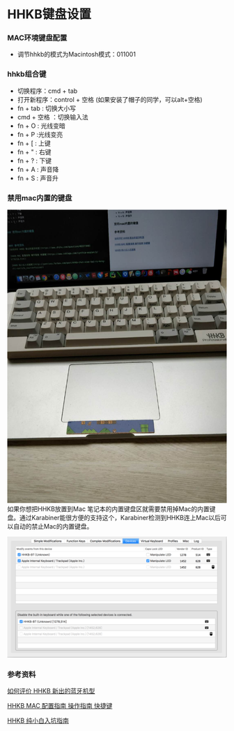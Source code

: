 # HHKB键盘设置


### MAC环境键盘配置
* 调节hhkb的模式为Macintosh模式：011001 


### hhkb组合键
* 切换程序：cmd + tab  
* 打开新程序：control + 空格 (如果安装了帽子的同学，可以alt+空格)
* fn + tab :  切换大小写
* cmd +  空格 ：切换输入法
* fn + O : 光线变暗
* fn + P :光线变亮
* fn + [ : 上键
* fn + " : 右键
* fn + ? : 下键
* fn + A : 声音降
* fn + S : 声音升
           

### 禁用mac内置的键盘
![](hhkb_put_on_mac_keyboard.jpg)   
如果你想把HHKB放置到Mac 笔记本的内置键盘区就需要禁用掉Mac的内置键盘。通过Karabiner能很方便的支持这个，Karabiner检测到HHKB连上Mac以后可以自动的禁止Mac的内置键盘。

![](karabiner_disable_buildin_keyboard.png)

        

### 参考资料
[如何评价 HHKB 新出的蓝牙机型](https://www.zhihu.com/question/46227340)

[HHKB MAC 配置指南 操作指南 快捷键](https://www.cnblogs.com/cynthia-wuqian/p/5778218.html)

[HHKB 纯小白入坑指南](http://yannisxu.farbox.com/post/hhkb-chun-xiao-bai-ru-keng-zhi-nan?utm_source=tuicool)